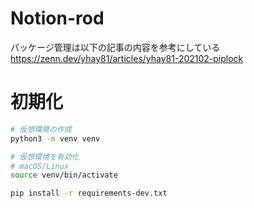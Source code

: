 # Notion-rod

パッケージ管理は以下の記事の内容を参考にしている
https://zenn.dev/yhay81/articles/yhay81-202102-piplock

# 初期化

```bash
# 仮想環境の作成
python3 -m venv venv

# 仮想環境を有効化
# macOS/Linux
source venv/bin/activate
```

```bash
pip install -r requirements-dev.txt
```